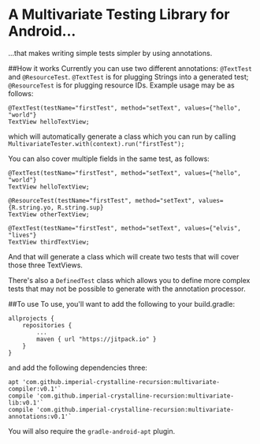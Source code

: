 # A Multivariate Testing Library for Android...
...that makes writing simple tests simpler by using annotations. 

##How it works 
Currently you can use two different annotations: `@TextTest` and `@ResourceTest`. `@TextTest` is for plugging Strings into a generated test; `@ResourceTest` is for plugging resource IDs. Example usage may be as follows:

    @TextTest(testName="firstTest", method="setText", values={"hello", "world"}
    TextView helloTextView;
    
which will automatically generate a class which you can run by calling `MultivariateTester.with(context).run("firstTest");`

You can also cover multiple fields in the same test, as follows: 

    @TextTest(testName="firstTest", method="setText", values={"hello", "world"}
    TextView helloTextView;
    
    @ResourceTest(testName="firstTest", method="setText", values={R.string.yo, R.string.sup}
    TextView otherTextView;
    
    @TextTest(testName="firstTest", method="setText", values={"elvis", "lives"}
    TextView thirdTextView;
    
And that will generate a class which will create two tests that will cover those three TextViews. 


There's also a `DefinedTest` class which allows you to define more complex tests that may not be possible to generate with the annotation processor.

##To use
To use, you'll want to add the following to your build.gradle:

	allprojects {
		repositories {
			...
			maven { url "https://jitpack.io" }
		}
	}
	
and add the following dependencies three:

    apt 'com.github.imperial-crystalline-recursion:multivariate-compiler:v0.1'`
    compile 'com.github.imperial-crystalline-recursion:multivariate-lib:v0.1'`
    compile 'com.github.imperial-crystalline-recursion:multivariate-annotations:v0.1'`

You will also require the `gradle-android-apt` plugin. 


